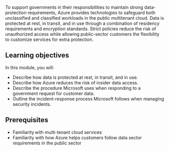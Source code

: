 To support governments in their responsibilities to maintain strong data-protection requirements, Azure provides technologies to safeguard both unclassified and classified workloads in the public multitenant cloud. Data is protected at rest, in transit, and in use through a combination of residency requirements and encryption standards. Strict policies reduce the risk of unauthorized access while allowing public-sector customers the flexibility to customize services for extra protection.

## Learning objectives

In this module, you will:

* Describe how data is protected at rest, in transit, and in use.
* Describe how Azure reduces the risk of insider data access.
* Describe the procedure Microsoft uses when responding to a government request for customer data.
* Outline the incident-response process Microsoft follows when managing security incidents.

## Prerequisites

* Familiarity with multi-tenant cloud services
* Familiarity with how Azure helps customers follow data sector requirements in the public sector
